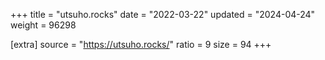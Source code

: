 +++
title = "utsuho.rocks"
date = "2022-03-22"
updated = "2024-04-24"
weight = 96298

[extra]
source = "https://utsuho.rocks/"
ratio = 9
size = 94
+++
